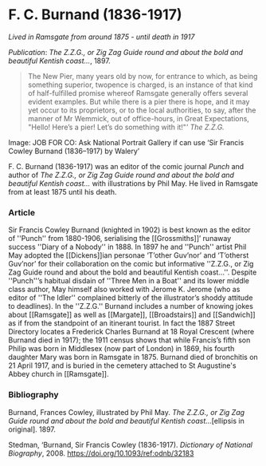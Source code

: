 # F. C. Burnand (1836-1917)

*Lived in Ramsgate from around 1875 - until death in 1917*

*Publication*: _The Z.Z.G., or Zig Zag Guide round and about the bold and beautiful Kentish coast…_, 1897. 


>The New Pier, many years old by now, for entrance to which, as being something superior, twopence is charged, is an instance of that kind of half-fulfilled promise whereof Ramsgate generally offers several evident examples. But while there is a pier there is hope, and it may yet occur to its proprietors, or to the local authorities, to say, after the manner of Mr Wemmick, out of office-hours, in Great Expectations, "Hello! Here’s a pier! Let’s do something with it!"’
_The Z.Z.G._


Image: JOB FOR CO: Ask National Portrait Gallery if can use ‘Sir Francis Cowley Burnand (1836–1917) by Walery’


F. C. Burnand (1836-1917) was an editor of the comic journal _Punch_ and author of _The Z.Z.G., or Zig Zag Guide round and about the bold and beautiful Kentish coast…_ with illustrations by Phil May. He lived in Ramsgate from at least 1875 until his death.

### Article 
Sir Francis Cowley Burnand (knighted in 1902) is best known as the editor of ''Punch'' from 1880-1906, serialising the [[Grossmiths]]’ runaway success ''Diary of a Nobody'' in 1888. In 1897 he and ''Punch'' artist Phil May adopted the [[Dickens]]ian personae ‘T’other Guv’nor’ and ‘T’otherst Guv’nor’ for their collaboration on the comic but informative ''Z.Z.G., or Zig Zag Guide round and about the bold and beautiful Kentish coast…''. Despite ''Punch''’s habitual disdain of ''Three Men in a Boat'' and its lower middle class author, May himself also worked with Jerome K. Jerome (who as editor of ''The Idler'' complained bitterly of the illustrator’s shoddy attitude to deadlines).
In the ''Z.Z.G.'' Burnand includes a number of knowing jokes about [[Ramsgate]] as well as [[Margate]], [[Broadstairs]] and [[Sandwich]] as if from the standpoint of an itinerant tourist. In fact the 1887 Street Directory locates a Frederick Charles Burnand at 18 Royal Crescent (where Burnand died in 1917); the 1911 census shows that while Francis’s fifth son Philip was born in Middlesex (now part of London) in 1869, his fourth daughter Mary was born in Ramsgate in 1875.  Burnand died of bronchitis on 21 April 1917, and is buried in the cemetery attached to St Augustine's Abbey church in [[Ramsgate]].


### Bibliography

Burnand, Frances Cowley, illustrated by Phil May. _The Z.Z.G., or Zig Zag Guide round and about the bold and beautiful Kentish coast…_[ellipsis in original]. 1897.

Stedman, ‘Burnand, Sir Francis Cowley (1836-1917). _Dictionary of National Biography_, 2008. https://doi.org/10.1093/ref:odnb/32183
